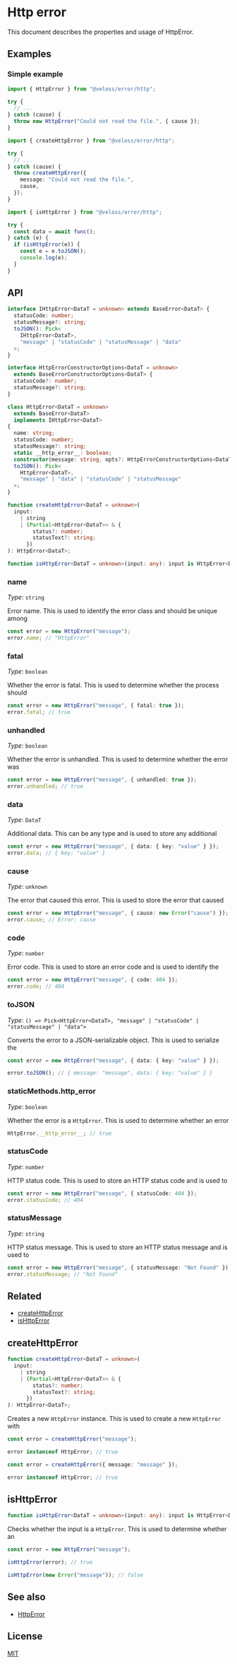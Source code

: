 # Http error

This document describes the properties and usage of HttpError.

## Examples

### Simple example

```ts
import { HttpError } from "@veloss/error/http";

try {
  // ...
} catch (cause) {
  throw new HttpError("Could not read the file.", { cause });
}
```

```ts
import { createHttpError } from "@veloss/error/http";

try {
  // ...
} catch (cause) {
  throw createHttpError({
    message: "Could not read the file.",
    cause,
  });
}
```

```ts
import { isHttpError } from "@veloss/error/http";

try {
  const data = await func();
} catch (e) {
  if (isHttpError(e)) {
    const e = e.toJSON();
    console.log(e);
  }
}
```

## API

```ts
interface IHttpError<DataT = unknown> extends BaseError<DataT> {
  statusCode: number;
  statusMessage?: string;
  toJSON(): Pick<
    IHttpError<DataT>,
    "message" | "statusCode" | "statusMessage" | "data"
  >;
}

interface HttpErrorConstructorOptions<DataT = unknown>
  extends BaseErrorConstructorOptions<DataT> {
  statusCode?: number;
  statusMessage?: string;
}

class HttpError<DataT = unknown>
  extends BaseError<DataT>
  implements IHttpError<DataT>
{
  name: string;
  statusCode: number;
  statusMessage?: string;
  static __http_error__: boolean;
  constructor(message: string, opts?: HttpErrorConstructorOptions<DataT>);
  toJSON(): Pick<
    HttpError<DataT>,
    "message" | "data" | "statusCode" | "statusMessage"
  >;
}

function createHttpError<DataT = unknown>(
  input:
    | string
    | (Partial<HttpError<DataT>> & {
        status?: number;
        statusText?: string;
      })
): HttpError<DataT>;

function isHttpError<DataT = unknown>(input: any): input is HttpError<DataT>;
```

### name

_Type_: `string`

Error name. This is used to identify the error class and should be unique among

```ts
const error = new HttpError("message");
error.name; // "HttpError"
```

### fatal

_Type_: `boolean`

Whether the error is fatal. This is used to determine whether the process should

```ts
const error = new HttpError("message", { fatal: true });
error.fatal; // true
```

### unhandled

_Type_: `boolean`

Whether the error is unhandled. This is used to determine whether the error was

```ts
const error = new HttpError("message", { unhandled: true });
error.unhandled; // true
```

### data

_Type_: `DataT`

Additional data. This can be any type and is used to store any additional

```ts
const error = new HttpError("message", { data: { key: "value" } });
error.data; // { key: "value" }
```

### cause

_Type_: `unknown`

The error that caused this error. This is used to store the error that caused

```ts
const error = new HttpError("message", { cause: new Error("cause") });
error.cause; // Error: cause
```

### code

_Type_: `number`

Error code. This is used to store an error code and is used to identify the

```ts
const error = new HttpError("message", { code: 404 });
error.code; // 404
```

### toJSON

_Type_: `() => Pick<HttpError<DataT>, "message" | "statusCode" | "statusMessage" | "data">`

Converts the error to a JSON-serializable object. This is used to serialize the

```ts
const error = new HttpError("message", { data: { key: "value" } });

error.toJSON(); // { message: "message", data: { key: "value" } }
```

### staticMethods.http_error

_Type_: `boolean`

Whether the error is a `HttpError`. This is used to determine whether an error

```ts
HttpError.__http_error__; // true
```

### statusCode

_Type_: `number`

HTTP status code. This is used to store an HTTP status code and is used to

```ts
const error = new HttpError("message", { statusCode: 404 });
error.statusCode; // 404
```

### statusMessage

_Type_: `string`

HTTP status message. This is used to store an HTTP status message and is used to

```ts
const error = new HttpError("message", { statusMessage: "Not Found" });
error.statusMessage; // "Not Found"
```

## Related

- [createHttpError](#createhttperror)
- [isHttpError](#ishttperror)

## createHttpError

```ts
function createHttpError<DataT = unknown>(
  input:
    | string
    | (Partial<HttpError<DataT>> & {
        status?: number;
        statusText?: string;
      })
): HttpError<DataT>;
```

Creates a new `HttpError` instance. This is used to create a new `HttpError` with

```ts
const error = createHttpError("message");

error instanceof HttpError; // true
```

```ts
const error = createHttpError({ message: "message" });

error instanceof HttpError; // true
```

## isHttpError

```ts
function isHttpError<DataT = unknown>(input: any): input is HttpError<DataT>;
```

Checks whether the input is a `HttpError`. This is used to determine whether an

```ts
const error = new HttpError("message");

isHttpError(error); // true
```

```ts
isHttpError(new Error("message")); // false
```

## See also

- [HttpError](#httperror)

## License

[MIT](../LICENSE)
